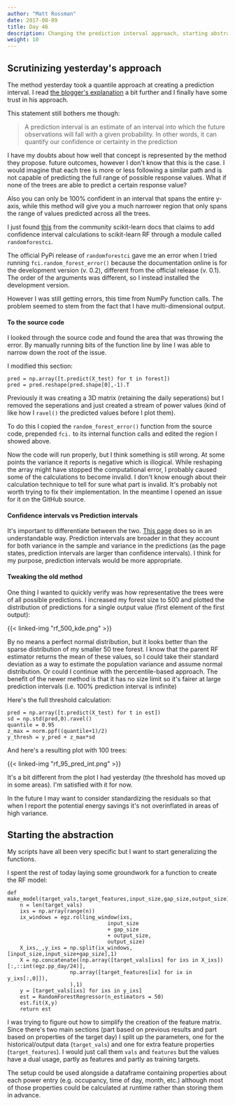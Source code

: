 ```yaml
---
author: "Matt Rossman"
date: 2017-08-09
title: Day 46
description: Changing the prediction interval approach, starting abstraction of the training process
weight: 10
---
```


## Scrutinizing yesterday's approach
The method yesterday took a quantile approach at creating a prediction interval. I read [the blogger's explanation](http://blog.datadive.net/prediction-intervals-for-random-forests/) a bit further and I finally have some trust in his approach.

This statement still bothers me though:

> A prediction interval is an estimate of an interval into which the future observations will fall with a given probability. In other words, it can quantify our confidence or certainty in the prediction

I have my doubts about how well that concept is represented by the method they propose. future outcomes, however I don't know that this is the case. I would imagine that each tree is more or less following a similar path and is not capable of predicting the full range of possible response values. What if none of the trees are able to predict a certain response value?

Also you can only be 100% confident in an interval that spans the entire y-axis, while this method will give you a much narrower region that only spans the range of values predicted across all the trees.

I just found [this](http://contrib.scikit-learn.org/forest-confidence-interval/) from the community scikit-learn docs that claims to add confidence interval calculations to scikit-learn RF through a module called `randomforestci`.

The official PyPi release of `randomforestci` gave me an error when I tried running `fci.random_forest_error()` because the documentation online is for the development version (v. 0.2), different from the official release (v. 0.1). The order of the arguments was different, so I instead installed the development version.

However I was still getting errors, this time from NumPy function calls. The problem seemed to stem from the fact that I have multi-dimensional output.

#### To the source code
I looked through the source code and found the area that was throwing the error. By manually running bits of the function line by line I was able to narrow down the root of the issue.

I modified this section:

    pred = np.array([t.predict(X_test) for t in forest])
    pred = pred.reshape(pred.shape[0],-1).T

Previously it was creating a 3D matrix (retaining the daily seperations) but I removed the seperations and just created a stream of power values (kind of like how I `ravel()` the predicted values before I plot them).

To do this I copied the `random_forest_error()` function from the source code, prepended `fci.` to its internal function calls and edited the region I showed above.

Now the code will run properly, but I think something is still wrong. At some points the variance it reports is negative which is illogical. While reshaping the array might have stopped the computational error, I probably caused some of the calculations to become invalid. I don't know enough about their calculation technique to tell for sure what part is invalid. It's probably not worth trying to fix their implementation. In the meantime I opened an issue for it on the GitHub source.

#### Confidence intervals vs Prediction intervals
It's important to differentiate between the two. [This page](http://www.graphpad.com/support/faqid/1506/) does so in an understandable way. Prediction intervals are broader in that they account for both variance in the sample and variance in the predictions (as the page states, prediction intervals are larger than confidence intervals). I think for my purpose, prediction intervals would be more appropriate.

#### Tweaking the old method
One thing I wanted to quickly verify was how representative the trees were of all possible predictions. I increased my forest size to 500 and plotted the distribution of predictions for a single output value (first element of the first output):

{{< linked-img "rf_500_kde.png" >}}

By no means a perfect normal distribution, but it looks better than the sparse distribution of my smaller 50 tree forest. I know that the parent RF estimator returns the mean of these values, so I could take their standard deviation as a way to estimate the population variance and assume normal distribution. Or could I continue with the percentile-based approach. The benefit of the newer method is that it has no size limit so it's fairer at large prediction intervals (i.e. 100% prediction interval is infinite)

Here's the full threshold calculation:

	pred = np.array([t.predict(X_test) for t in est])
	sd = np.std(pred,0).ravel()
	quantile = 0.95
	z_max = norm.ppf((quantile+1)/2)
	y_thresh = y_pred + z_max*sd

And here's a resulting plot with 100 trees:

{{< linked-img "rf_95_pred_int.png" >}}

It's a bit different from the plot I had yesterday (the threshold has moved up in some areas). I'm satisfied with it for now.

In the future I may want to consider standardizing the residuals so that when I report the potential energy savings it's not overinflated in areas of high variance.

## Starting the abstraction
My scripts have all been very specific but I want to start generalizing the functions.

I spent the rest of today laying some groundwork for a function to create the RF model:

	def make_model(target_vals,target_features,input_size,gap_size,output_size):   
	    n = len(target_vals)
	    ixs = np.array(range(n))
	    ix_windows = egz.rolling_window(ixs,
		                            input_size
		                            + gap_size
		                            + output_size,
		                            output_size)
	    X_ixs,_,y_ixs = np.split(ix_windows,[input_size,input_size+gap_size],1)
	    X = np.concatenate((np.array([target_vals[ixs] for ixs in X_ixs])[:,::int(egz.pp_day/24)],
		                np.array([target_features[ix] for ix in y_ixs[:,0]]),
		                ),1)
	    y = [target_vals[ixs] for ixs in y_ixs]
	    est = RandomForestRegressor(n_estimators = 50)
	    est.fit(X,y)
	    return est

I was trying to figure out how to simplify the creation of the feature matrix. Since there's two main sections (part based on previous results and part based on properties of the target day) I split up the parameters, one for the historical/output data (`target_vals`) and one for extra feature properties (`target_features`). I would just call them `vals` and `features` but the values have a dual usage, partly as features and partly as training targets.

The setup could be used alongside a dataframe containing properties about each power entry (e.g. occupancy, time of day, month, etc.) although most of those properties could be calculated at runtime rather than storing them in advance.
